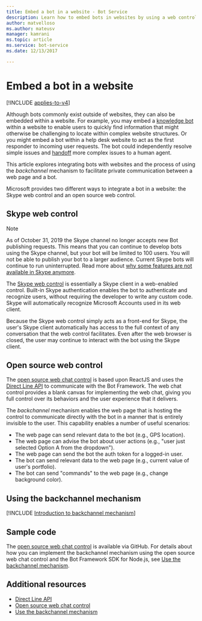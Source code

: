 ```yaml
---
title: Embed a bot in a website - Bot Service
description: Learn how to embed bots in websites by using a web control. See how the backchannel mechanism facilitates private communication between web pages and bots.
author: matvelloso
ms.author: mateusv
manager: kamrani
ms.topic: article
ms.service: bot-service
ms.date: 12/13/2017

---
```


# Embed a bot in a website

[!INCLUDE [applies-to-v4](includes/applies-to-v4-current.md)]

Although bots commonly exist outside of websites, they can also be embedded within a website.
For example, you may embed a [knowledge bot](~/bot-service-design-pattern-knowledge-base.md) within a website
to enable users to quickly find information that might otherwise be challenging to locate within complex website structures.
Or you might embed a bot within a help desk website to act as the first responder to incoming user requests.
The bot could independently resolve simple issues and [handoff](~/bot-service-design-pattern-handoff-human.md) more complex issues to a human agent.

This article explores integrating bots with websites and the process of using the *backchannel* mechanism to facilitate private communication between a web page and a bot.

Microsoft provides two different ways to integrate a bot in a website:
the Skype web control and an open source web control.

## Skype web control

>[!NOTE]
> As of October 31, 2019 the Skype channel no longer accepts new Bot publishing requests. This means that you can continue to develop bots using the Skype channel, but your bot will be limited to 100 users. You will not be able to publish your bot to a larger audience. Current Skype bots will continue to run uninterrupted. Read more about [why some features are not available in Skype anymore](https://support.skype.com/faq/fa12091/why-are-some-features-not-available-in-skype-anymore).


The [Skype web control](https://aka.ms/bot-skype-web-control) is essentially a Skype client in a web-enabled control. Built-in Skype authentication enables the bot to authenticate and recognize users, without requiring the
developer to write any custom code. Skype will automatically recognize Microsoft Accounts used in its web client.

Because the Skype web control simply acts as a front-end for Skype,
the user's Skype client automatically has access to the full context of any conversation that the web control facilitates.
Even after the web browser is closed, the user may continue to interact with the bot using the Skype client.

## Open source web control

The <a href="https://aka.ms/BotFramework-WebChat" target="_blank">open source web chat control</a>
is based upon ReactJS and uses the
[Direct Line API][directLineAPI]
to communicate with the Bot Framework. The web chat control provides a blank canvas for implementing the web chat,
giving you full control over its behaviors and the user experience that it delivers.

The *backchannel* mechanism enables the web page that is hosting the control
to communicate directly with the bot in a manner that is entirely invisible to the user.
This capability enables a number of useful scenarios:

- The web page can send relevant data to the bot (e.g., GPS location).
- The web page can advise the bot about user actions (e.g., "user just selected Option A from the dropdown").
- The web page can send the bot the auth token for a logged-in user.
- The bot can send relevant data to the web page (e.g., current value of user's portfolio).
- The bot can send "commands" to the web page (e.g., change background color).

## Using the backchannel mechanism

[!INCLUDE [Introduction to backchannel mechanism](~/includes/snippet-backchannel.md)]

## Sample code

The <a href="https://aka.ms/BotFramework-WebChat" target="_blank">open source web chat control</a> is available via GitHub. For details about how you can implement the backchannel mechanism using the open source web chat control and the Bot Framework SDK for Node.js, see [Use the backchannel mechanism](~/nodejs/bot-builder-nodejs-backchannel.md).

## Additional resources

- [Direct Line API][directLineAPI]
- [Open source web chat control](https://github.com/Microsoft/BotFramework-WebChat)
- [Use the backchannel mechanism](~/nodejs/bot-builder-nodejs-backchannel.md)

[directLineAPI]: rest-api/bot-framework-rest-direct-line-3-0-concepts.md#client-libraries

